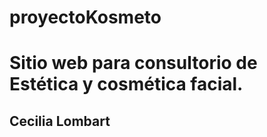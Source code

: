 # proyectoKosmeto
<h1>Sitio web para consultorio de Estética y cosmética facial.</h1>
<h2>Cecilia Lombart</h2>
